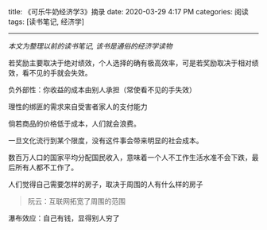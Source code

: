 title: 《可乐牛奶经济学3》摘录
date: 2020-03-29 4:17 PM
categories: 阅读
tags: [读书笔记, 经济学]

---

*本文为整理以前的读书笔记, 该书是通俗的经济学读物*

若奖励主要取决于绝对绩效，个人选择的确有极高效率，可是若奖励取决于相对绩效，看不见的手就会失效。

负外部性：你收益的成本由别人承担（常使看不见的手失效）

<!--more-->

理性的绑匪的需求来自受害者家人的支付能力

倘若商品的价格低于成本，人们就会浪费。

一旦文化流行到某个限度，没有这件事会带来明显的社会成本。

数百万人口的国家平均分配国民收入，意味着一个人不工作生活水准不会下跌，最后所有人都不工作了。

人们觉得自己需要怎样的房子，取决于周围的人有什么样的房子
> 阮云：互联网拓宽了周围的范围

瀑布效应：自己有钱，显得别人穷了